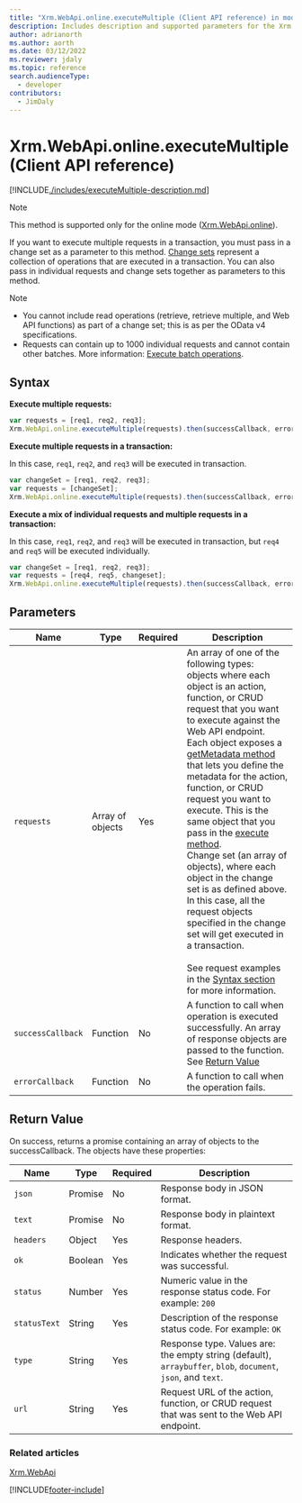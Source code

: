 ```yaml
---
title: "Xrm.WebApi.online.executeMultiple (Client API reference) in model-driven apps| MicrosoftDocs"
description: Includes description and supported parameters for the Xrm.WebApi.online.executeMultiple method.
author: adrianorth
ms.author: aorth
ms.date: 03/12/2022
ms.reviewer: jdaly
ms.topic: reference
search.audienceType: 
  - developer
contributors:
  - JimDaly
---
```

# Xrm.WebApi.online.executeMultiple (Client API reference)

[!INCLUDE[./includes/executeMultiple-description.md](./includes/executeMultiple-description.md)]

> [!NOTE]
> This method is supported only for the online mode ([Xrm.WebApi.online](../online.md)). 

If you want to execute multiple requests in a transaction, you must pass in a change set as a parameter to this method. [Change sets](../../../../../data-platform/webapi/execute-batch-operations-using-web-api.md#change-sets) represent a collection of operations that are executed in a transaction. You can also pass in individual requests and change sets together as parameters to this method.

> [!NOTE]
> - You cannot include read operations (retrieve, retrieve multiple, and Web API functions) as part of a change set; this is as per the OData v4 specifications.
> - Requests can contain up to 1000 individual requests and cannot contain other batches. More information: [Execute batch operations](../../../../../data-platform/webapi/execute-batch-operations-using-web-api.md).

## Syntax

**Execute multiple requests:**

```JavaScript
var requests = [req1, req2, req3];
Xrm.WebApi.online.executeMultiple(requests).then(successCallback, errorCallback);
```

**Execute multiple requests in a transaction:**

In this case, `req1`, `req2`, and `req3` will be executed in transaction.

```JavaScript
var changeSet = [req1, req2, req3];
var requests = [changeSet];
Xrm.WebApi.online.executeMultiple(requests).then(successCallback, errorCallback);
```


**Execute a mix of individual requests and multiple requests in a transaction:**

In this case, `req1`, `req2`, and `req3` will be executed in transaction, but `req4` and `req5` will be executed individually.

```JavaScript
var changeSet = [req1, req2, req3];
var requests = [req4, req5, changeset];
Xrm.WebApi.online.executeMultiple(requests).then(successCallback, errorCallback);
```

## Parameters

|Name|Type|Required|Description|
|---|---|---|---|
|`requests`|Array of objects|Yes|An array of one of the following types:<br />objects where each object is an action, function, or CRUD request that you want to execute against the Web API endpoint. Each object exposes a [getMetadata method](execute.md#requestgetmetadata-method) that lets you define the metadata for the action, function, or CRUD request you want to execute. This is the same object that you pass in the [execute method](execute.md).<br />Change set (an array of objects), where each object in the change set is as defined above. In this case, all the request objects specified in the change set will get executed in a transaction.<br /><br />See request examples in the [Syntax section](#syntax) for more information.|
|`successCallback`|Function|No|A function to call when operation is executed successfully. An array of response objects are passed to the function. See [Return Value](#return-value)|
|`errorCallback`|Function|No|A function to call when the operation fails.|

## Return Value

On success, returns a promise containing an array of objects to the successCallback. The objects have these properties:

|Name|Type|Required|Description|
|---|---|---|---|
|`json`|Promise|No|Response body in JSON format.|
|`text`|Promise|No|Response body in plaintext format. |
|`headers`|Object|Yes|Response headers.|
|`ok`|Boolean|Yes|Indicates whether the request was successful.|
|`status`|Number|Yes|Numeric value in the response status code. For example: `200`|
|`statusText`|String|Yes|Description of the response status code. For example: `OK`|
|`type`|String|Yes|Response type. Values are: the empty string (default), `arraybuffer`, `blob`, `document`, `json`, and `text`.|
|`url`|String|Yes|Request URL of the action, function, or CRUD request that was sent to the Web API endpoint.|

### Related articles

[Xrm.WebApi](../../xrm-webapi.md)

[!INCLUDE[footer-include](../../../../../../includes/footer-banner.md)]
